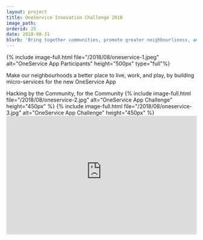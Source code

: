 ```yaml
---
layout: project
title: OneService Innovation Challenge 2018
image_path: 
orderid: 25
date: 2018-08-31
blurb: 'Bring together communities, promote greater neighbourliness, and improve our neighbourhoods '
---
```

{% include image-full.html file="/2018/08/oneservice-1.jpeg" alt="OneService App Participants" height="500px" type="full"%}
<p class='sublead'>Make our neighbourhoods a better place to live, work, and play, by building micro-services for the new OneService App</p> 
<!--more-->
Hacking by the Community, for the Community
{% include image-full.html file="/2018/08/oneservice-2.jpg" alt="OneService App Challenge" height="450px" %}
{% include image-full.html file="/2018/08/oneservice-3.jpg" alt="OneService App Challenge" height="450px" %}

<div class="video-container">
<iframe  src="https://www.youtube-nocookie.com/embed/9eNUOMijXqs" title="YouTube video player" frameborder="0" allow="accelerometer; autoplay; clipboard-write; encrypted-media; gyroscope; picture-in-picture" allowfullscreen></iframe>
</div>
<style>
.video-container { position: relative; padding-bottom: 56.25%; padding-top: 30px; height: 0; overflow: hidden; }
.video-container iframe, .video-container object, .video-container embed { position: absolute; top: 0; left: 0; width: 100%; height: 100%; }
</style>